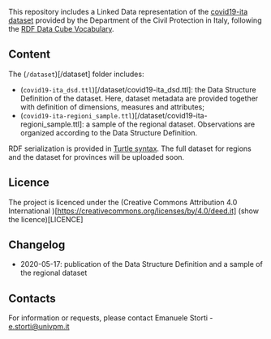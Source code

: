 

This repository includes a Linked Data representation of the [covid19-ita dataset](https://github.com/pcm-dpc/COVID-19) provided by the Department of the Civil Protection in Italy, following the [RDF Data Cube Vocabulary](https://www.w3.org/TR/vocab-data-cube/).

## Content
The (`/dataset`)[/dataset] folder includes:

* (`covid19-ita_dsd.ttl`)[/dataset/covid19-ita_dsd.ttl]: the Data Structure Definition of the dataset. Here, dataset metadata are provided together with definition of dimensions, measures and attributes;
* (`covid19-ita-regioni_sample.ttl`)[/dataset/covid19-ita-regioni_sample.ttl]: a sample of the regional dataset. Observations are organized according to the Data Structure Definition. 

RDF serialization is provided in [Turtle syntax](https://www.w3.org/TR/turtle/). 
The full dataset for regions and the dataset for provinces will be uploaded soon.

## Licence
The project is licenced under the (Creative Commons Attribution 4.0 International
)[https://creativecommons.org/licenses/by/4.0/deed.it] (show the licence)[LICENCE]

## Changelog
* 2020-05-17: publication of the Data Structure Definition and a sample of the regional dataset

## Contacts
For information or requests, please contact Emanuele Storti - <e.storti@univpm.it>
